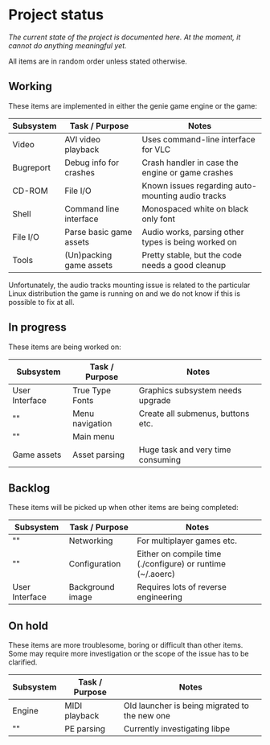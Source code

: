 # Project status

*The current state of the project is documented here. At the moment, it cannot
do anything meaningful yet.*

All items are in random order unless stated otherwise.

## Working

These items are implemented in either the genie game engine or the game:

Subsystem | Task / Purpose          | Notes
----------|-------------------------|----------------------------------------------------
Video     | AVI video playback      | Uses command-line interface for VLC
Bugreport | Debug info for crashes  | Crash handler in case the engine or game crashes
CD-ROM    | File I/O                | Known issues regarding auto-mounting audio tracks
Shell     | Command line interface  | Monospaced white on black only font
File I/O  | Parse basic game assets | Audio works, parsing other types is being worked on
Tools     | (Un)packing game assets | Pretty stable, but the code needs a good cleanup

Unfortunately, the audio tracks mounting issue is related to the particular
Linux distribution the game is running on and we do not know if this is possible
to fix at all.

## In progress

These items are being worked on:

Subsystem      | Task / Purpose  | Notes
---------------|-----------------|---------------------------------------------------
User Interface | True Type Fonts | Graphics subsystem needs upgrade
""             | Menu navigation | Create all submenus, buttons etc.
""             | Main menu       |
Game assets    | Asset parsing   | Huge task and very time consuming

## Backlog

These items will be picked up when other items are being completed:

Subsystem      | Task / Purpose   | Notes
---------------|------------------|-----------------------------------------------------------
""             | Networking       | For multiplayer games etc.
""             | Configuration    | Either on compile time (./configure) or runtime (~/.aoerc)
User Interface | Background image | Requires lots of reverse engineering

## On hold

These items are more troublesome, boring or difficult than other items. Some may
require more investigation or the scope of the issue has to be clarified.

Subsystem | Task / Purpose | Notes
----------|----------------|----------------------------------------------
Engine    | MIDI playback  | Old launcher is being migrated to the new one
""        | PE parsing     | Currently investigating libpe
